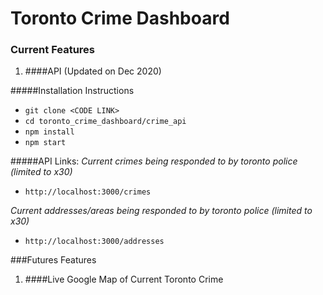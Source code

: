 # Toronto Crime Dashboard

### Current Features

1. ####API (Updated on Dec 2020)



#####Installation Instructions
- ```git clone <CODE LINK>```
- ```cd toronto_crime_dashboard/crime_api```
- ```npm install```
- ```npm start```

#####API Links:
*Current crimes being responded to by toronto police (limited to x30)*
- ```http://localhost:3000/crimes```

*Current addresses/areas being responded to by toronto police (limited to x30)*
- ```http://localhost:3000/addresses```


###Futures Features

1. ####Live Google Map of Current Toronto Crime



